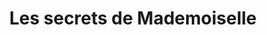 ---
title: "Les secrets de Mademoiselle"
url: /orleans/les-secrets-de-mademoiselle/
shop: beauté
---